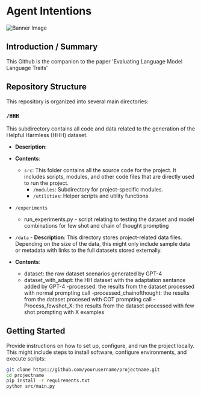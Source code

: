 # Agent Intentions

![Banner Image](path/to/banner-image.png)

## Introduction / Summary

This Github is the companion to the paper 'Evaluating Language Model Language Traits'
## Repository Structure

This repository is organized into several main directories:

### `/HHH`

This subdirectory contains all code and data related to the generation of the Helpful Harmless (HHH) dataset.

- **Description**: 
- **Contents**:
  - `src`: This folder contains all the source code for the project. It includes scripts, modules, and other code files that are directly used to run the project.
	  - `/modules`: Subdirectory for project-specific modules.
	  - `/utilities`: Helper scripts and utility functions
- `/experiments`
	- run_experiments.py - script relating to testing the dataset and model combinations for few shot and chain of thought prompting
 

- `/data` - **Description**: This directory stores project-related data files. Depending on the size of the data, this might only include sample data or metadata with links to the full datasets stored externally.
- **Contents**:
  -  dataset: the raw dataset scenarios generated by GPT-4
  - dataset_with_adapt: the HH dataset with the adaptation sentance added by GPT-4
  -processed: the results from the dataset processed with normal prompting call 
  -processed_chainofthought: the results from the dataset procesed with COT prompting call
  -Process_fewshot_X: the results from the dataset processed with few shot prompting with X examples 
  
 

## Getting Started

Provide instructions on how to set up, configure, and run the project locally. This might include steps to install software, configure environments, and execute scripts:

```bash
git clone https://github.com/yourusername/projectname.git
cd projectname
pip install -r requirements.txt
python src/main.py



